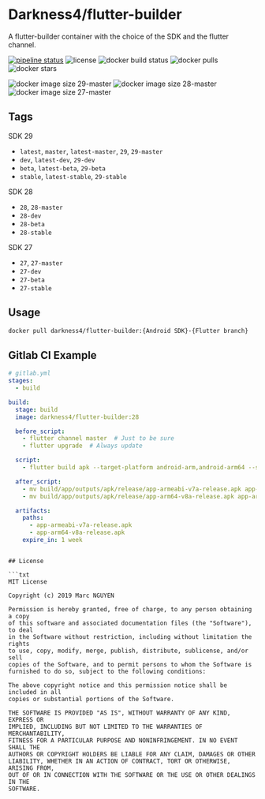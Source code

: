 # Darkness4/flutter-builder

A flutter-builder container with the choice of the SDK and the flutter channel.

[![pipeline status](https://gitlab.com/Darkness4/flutter-builder/badges/master/pipeline.svg)](https://gitlab.com/Darkness4/flutter-builder/commits/master)
![license](https://img.shields.io/github/license/Darkness4/flutter-builder.svg?style=flat)
![docker build status](https://img.shields.io/docker/automated/darkness4/flutter-builder.svg?style=flat)
![docker pulls](https://img.shields.io/docker/pulls/darkness4/flutter-builder.svg?style=flat)
![docker stars](https://img.shields.io/docker/stars/darkness4/flutter-builder.svg?style=flat)

![docker image size 29-master](https://img.shields.io/microbadger/image-size/darkness4/flutter-builder/29.svg?label=image%20size%20%2829-master%29&style=flat)
![docker image size 28-master](https://img.shields.io/microbadger/image-size/darkness4/flutter-builder/28.svg?label=image%20size%20%2828-master%29&style=flat)
![docker image size 27-master](https://img.shields.io/microbadger/image-size/darkness4/flutter-builder/27.svg?label=image%20size%20%2827-master%29&style=flat)


## Tags

SDK 29

- `latest`, `master`, `latest-master`, `29`, `29-master`
- `dev`, `latest-dev`, `29-dev`
- `beta`, `latest-beta`, `29-beta`
- `stable`, `latest-stable`, `29-stable`

SDK 28

- `28`, `28-master`
- `28-dev`
- `28-beta`
- `28-stable`

SDK 27

- `27`, `27-master`
- `27-dev`
- `27-beta`
- `27-stable`

## Usage

```sh
docker pull darkness4/flutter-builder:{Android SDK}-{Flutter branch}
```

## Gitlab CI Example

```yaml
# gitlab.yml
stages:
  - build

build:
  stage: build
  image: darkness4/flutter-builder:28

  before_script:
    - flutter channel master  # Just to be sure
    - flutter upgrade  # Always update

  script:
    - flutter build apk --target-platform android-arm,android-arm64 --split-per-abi

  after_script:
    - mv build/app/outputs/apk/release/app-armeabi-v7a-release.apk app-armeabi-v7a-release.apk 
    - mv build/app/outputs/apk/release/app-arm64-v8a-release.apk app-arm64-v8a-release.apk 

  artifacts:
    paths:
      - app-armeabi-v7a-release.apk
      - app-arm64-v8a-release.apk
    expire_in: 1 week
```

```

## License

```txt
MIT License

Copyright (c) 2019 Marc NGUYEN

Permission is hereby granted, free of charge, to any person obtaining a copy
of this software and associated documentation files (the "Software"), to deal
in the Software without restriction, including without limitation the rights
to use, copy, modify, merge, publish, distribute, sublicense, and/or sell
copies of the Software, and to permit persons to whom the Software is
furnished to do so, subject to the following conditions:

The above copyright notice and this permission notice shall be included in all
copies or substantial portions of the Software.

THE SOFTWARE IS PROVIDED "AS IS", WITHOUT WARRANTY OF ANY KIND, EXPRESS OR
IMPLIED, INCLUDING BUT NOT LIMITED TO THE WARRANTIES OF MERCHANTABILITY,
FITNESS FOR A PARTICULAR PURPOSE AND NONINFRINGEMENT. IN NO EVENT SHALL THE
AUTHORS OR COPYRIGHT HOLDERS BE LIABLE FOR ANY CLAIM, DAMAGES OR OTHER
LIABILITY, WHETHER IN AN ACTION OF CONTRACT, TORT OR OTHERWISE, ARISING FROM,
OUT OF OR IN CONNECTION WITH THE SOFTWARE OR THE USE OR OTHER DEALINGS IN THE
SOFTWARE.
```
